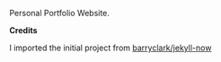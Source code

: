 Personal Portfolio Website. 




**Credits**


I imported the initial project from [barryclark/jekyll-now](https://github.com/barryclark/jekyll-now)


